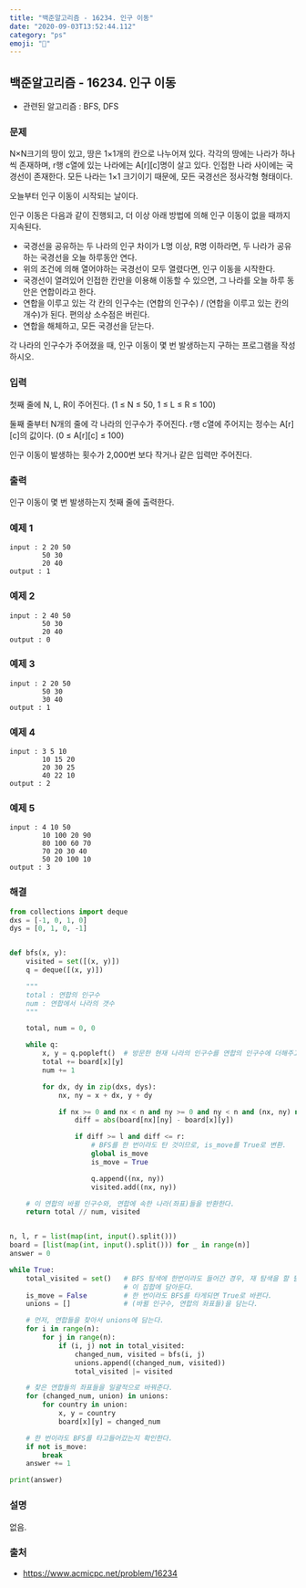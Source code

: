```yaml
---
title: "백준알고리즘 - 16234. 인구 이동"
date: "2020-09-03T13:52:44.112"
category: "ps"
emoji: "🌄"
---
```


## 백준알고리즘 - 16234. 인구 이동

- 관련된 알고리즘 : BFS, DFS

### 문제

N×N크기의 땅이 있고, 땅은 1×1개의 칸으로 나누어져 있다. 각각의 땅에는 나라가 하나씩 존재하며, r행 c열에 있는 나라에는 A[r][c]명이 살고 있다. 인접한 나라 사이에는 국경선이 존재한다. 모든 나라는 1×1 크기이기 때문에, 모든 국경선은 정사각형 형태이다.

오늘부터 인구 이동이 시작되는 날이다.

인구 이동은 다음과 같이 진행되고, 더 이상 아래 방법에 의해 인구 이동이 없을 때까지 지속된다.

- 국경선을 공유하는 두 나라의 인구 차이가 L명 이상, R명 이하라면, 두 나라가 공유하는 국경선을 오늘 하루동안 연다.
- 위의 조건에 의해 열어야하는 국경선이 모두 열렸다면, 인구 이동을 시작한다.
- 국경선이 열려있어 인접한 칸만을 이용해 이동할 수 있으면, 그 나라를 오늘 하루 동안은 연합이라고 한다.
- 연합을 이루고 있는 각 칸의 인구수는 (연합의 인구수) / (연합을 이루고 있는 칸의 개수)가 된다. 편의상 소수점은 버린다.
- 연합을 해체하고, 모든 국경선을 닫는다.

각 나라의 인구수가 주어졌을 때, 인구 이동이 몇 번 발생하는지 구하는 프로그램을 작성하시오.

### 입력

첫째 줄에 N, L, R이 주어진다. (1 ≤ N ≤ 50, 1 ≤ L ≤ R ≤ 100)

둘째 줄부터 N개의 줄에 각 나라의 인구수가 주어진다. r행 c열에 주어지는 정수는 A[r][c]의 값이다. (0 ≤ A[r][c] ≤ 100)

인구 이동이 발생하는 횟수가 2,000번 보다 작거나 같은 입력만 주어진다.

### 출력

인구 이동이 몇 번 발생하는지 첫째 줄에 출력한다.

### 예제 1

```
input : 2 20 50
        50 30
        20 40
output : 1
```

### 예제 2

```
input : 2 40 50
        50 30
        20 40
output : 0
```

### 예제 3

```
input : 2 20 50
        50 30
        30 40
output : 1
```

### 예제 4

```
input : 3 5 10
        10 15 20
        20 30 25
        40 22 10
output : 2
```

### 예제 5

```
input : 4 10 50
        10 100 20 90
        80 100 60 70
        70 20 30 40
        50 20 100 10
output : 3
```

### 해결 

```python
from collections import deque
dxs = [-1, 0, 1, 0]
dys = [0, 1, 0, -1]


def bfs(x, y):
    visited = set([(x, y)])
    q = deque([(x, y)])

    """ 
    total : 연합의 인구수
    num : 연합에서 나라의 갯수 
    """

    total, num = 0, 0

    while q:
        x, y = q.popleft()  # 방문한 현재 나라의 인구수를 연합의 인구수에 더해주고, 연합에 속한 나라도 증가해준다.
        total += board[x][y]
        num += 1

        for dx, dy in zip(dxs, dys):
            nx, ny = x + dx, y + dy

            if nx >= 0 and nx < n and ny >= 0 and ny < n and (nx, ny) not in visited and (nx, ny) not in total_visited:
                diff = abs(board[nx][ny] - board[x][y])

                if diff >= l and diff <= r:
                    # BFS를 한 번이라도 탄 것이므로, is_move를 True로 변환.
                    global is_move
                    is_move = True

                    q.append((nx, ny))
                    visited.add((nx, ny))

    # 이 연합의 바뀔 인구수와, 연합에 속한 나라(좌표)들을 반환한다.
    return total // num, visited


n, l, r = list(map(int, input().split()))
board = [list(map(int, input().split())) for _ in range(n)]
answer = 0

while True:
    total_visited = set()   # BFS 탐색에 한번이라도 들어간 경우, 재 탐색을 할 필요가 없으므로,
                            # 이 집합에 담아둔다.
    is_move = False         # 한 번이라도 BFS를 타게되면 True로 바뀐다.
    unions = []             # (바뀔 인구수, 연합의 좌표들)을 담는다.

    # 먼저, 연합들을 찾아서 unions에 담는다.
    for i in range(n):
        for j in range(n):
            if (i, j) not in total_visited:
                changed_num, visited = bfs(i, j)
                unions.append((changed_num, visited))
                total_visited |= visited

    # 찾은 연합들의 좌표들을 일괄적으로 바꿔준다.
    for (changed_num, union) in unions:
        for country in union:
            x, y = country
            board[x][y] = changed_num

    # 한 번이라도 BFS를 타고들어갔는지 확인한다.
    if not is_move:
        break
    answer += 1

print(answer)

```

### 설명

없음.

### 출처

- https://www.acmicpc.net/problem/16234
